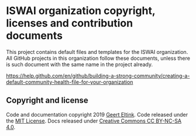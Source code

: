 # ISWAI organization copyright, licenses and contribution documents

This project contains default files and templates for the ISWAI organization. All GitHub projects in this organization follow these documents, unless there is such document with the same name in the project already.

https://help.github.com/en/github/building-a-strong-community/creating-a-default-community-health-file-for-your-organization

## Copyright and license

Code and documentation copyright 2019 [Geert Eltink](https://www.elt.ink/). 
Code released under the [MIT License](https://github.com/iswai/devops/blob/master/LICENSE.md).
Docs released under [Creative Commons CC BY-NC-SA 4.0](https://creativecommons.org/licenses/by-nc-sa/4.0/).
